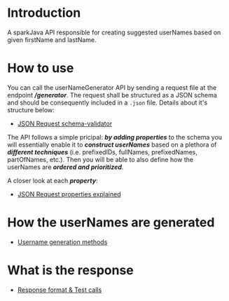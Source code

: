 # Introduction
A sparkJava API responsible for creating suggested userNames based on given firstName and lastName.

# How to use
You can call the userNameGenerator API by sending a request file at the endpoint ***/generator***. The request shall be structured as a JSON schema and should be consequently included
in a `.json` file. Details about it's structure below:

- [JSON Request schema-validator](https://github.com/KostasMparmparousis/userNameGen/wiki/JSON-request-schema-validator)

The API follows a simple pricipal: ***by adding properties*** to the schema you will essentially enable it to ***construct userNames*** based on a plethora of ***different techniques*** (i.e. prefixedIDs, fullNames, prefixedNames, partOfNames, etc.). Then you will be able to also define how the userNames are ***ordered and prioritized***.

A closer look at each ***property***:

- [JSON Request properties explained](https://github.com/KostasMparmparousis/userNameGen/wiki/JSON-request-properties-explained)

# How the userNames are generated
- [Username generation methods](https://github.com/KostasMparmparousis/userNameGen/wiki/Username-generation-methods)

# What is the response
- [Response format & Test calls](https://github.com/KostasMparmparousis/userNameGen/wiki/Response-format-&-Test-calls)








